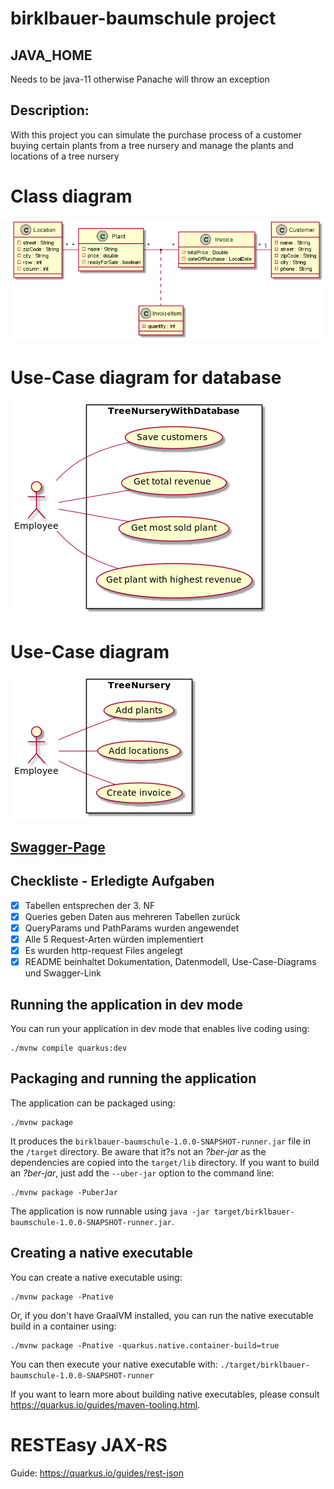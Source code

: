# birklbauer-baumschule project

## JAVA_HOME

Needs to be java-11 otherwise Panache will throw an exception

## Description:

With this project you can simulate the purchase process of a customer buying certain plants from a tree nursery and
manage the plants and locations of a tree nursery

# Class diagram
![cld.png](asciidoc/images/cld.png)

# Use-Case diagram for database
![ucd-database.png](asciidoc/images/ucd_database.png)

# Use-Case diagram
![ucd.png](asciidoc/images/ucd.png)

## [Swagger-Page](http://localhost:8080/swagger-ui)

## Checkliste - Erledigte Aufgaben

- [X] Tabellen entsprechen der 3. NF
- [X] Queries geben Daten aus mehreren Tabellen zurück
- [X] QueryParams und PathParams wurden angewendet
- [X] Alle 5 Request-Arten würden implementiert
- [X] Es wurden http-request Files angelegt
- [X] README beinhaltet Dokumentation, Datenmodell, Use-Case-Diagrams und Swagger-Link

## Running the application in dev mode

You can run your application in dev mode that enables live coding using:
```shell script
./mvnw compile quarkus:dev
```

## Packaging and running the application

The application can be packaged using:
```shell script
./mvnw package
```
It produces the `birklbauer-baumschule-1.0.0-SNAPSHOT-runner.jar` file in the `/target` directory.
Be aware that it?s not an _?ber-jar_ as the dependencies are copied into the `target/lib` directory.
If you want to build an _?ber-jar_, just add the `--uber-jar` option to the command line:
```shell script
./mvnw package -PuberJar
```

The application is now runnable using `java -jar target/birklbauer-baumschule-1.0.0-SNAPSHOT-runner.jar`.

## Creating a native executable

You can create a native executable using: 
```shell script
./mvnw package -Pnative
```

Or, if you don't have GraalVM installed, you can run the native executable build in a container using: 
```shell script
./mvnw package -Pnative -quarkus.native.container-build=true
```

You can then execute your native executable with: `./target/birklbauer-baumschule-1.0.0-SNAPSHOT-runner`

If you want to learn more about building native executables, please consult https://quarkus.io/guides/maven-tooling.html.

# RESTEasy JAX-RS

Guide: https://quarkus.io/guides/rest-json



